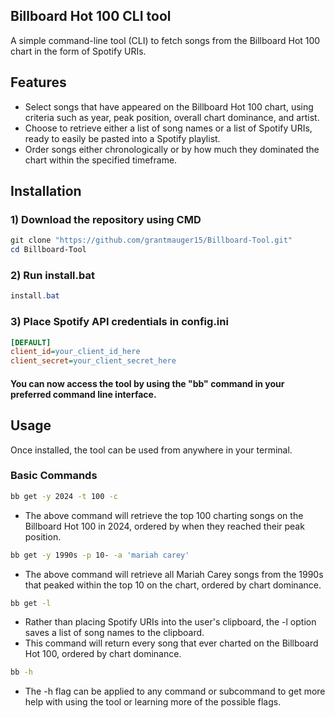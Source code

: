 ## Billboard Hot 100 CLI tool
A simple command-line tool (CLI) to fetch songs from the Billboard Hot 100 chart in the form of Spotify URIs.

## Features
- Select songs that have appeared on the Billboard Hot 100 chart, using criteria such as year, peak position, overall chart dominance, and artist.
- Choose to retrieve either a list of song names or a list of Spotify URIs, ready to easily be pasted into a Spotify playlist.
- Order songs either chronologically or by how much they dominated the chart within the specified timeframe.
## Installation
### 1) Download the repository using CMD
```powershell
git clone "https://github.com/grantmauger15/Billboard-Tool.git"
cd Billboard-Tool
```
### 2) Run install.bat
```powershell
install.bat
```
### 3) Place Spotify API credentials in config.ini
```ini
[DEFAULT]
client_id=your_client_id_here
client_secret=your_client_secret_here
```

#### You can now access the tool by using the "bb" command in your preferred command line interface.
## Usage
Once installed, the tool can be used from anywhere in your terminal.
### Basic Commands
```bash
bb get -y 2024 -t 100 -c
```
- The above command will retrieve the top 100 charting songs on the Billboard Hot 100 in 2024, ordered by when they reached their peak position.
```bash
bb get -y 1990s -p 10- -a 'mariah carey'
```
- The above command will retrieve all Mariah Carey songs from the 1990s that peaked within the top 10 on the chart, ordered by chart dominance.
```bash
bb get -l
```
- Rather than placing Spotify URIs into the user's clipboard, the -l option saves a list of song names to the clipboard.
- This command will return every song that ever charted on the Billboard Hot 100, ordered by chart dominance. 
```bash
bb -h
```
- The -h flag can be applied to any command or subcommand to get more help with using the tool or learning more of the possible flags.